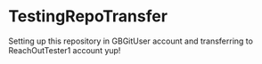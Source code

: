 # TestingRepoTransfer
Setting up this repository in GBGitUser account and transferring to ReachOutTester1 account
yup!
